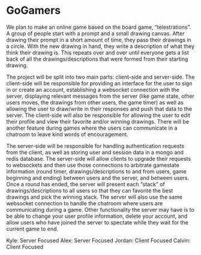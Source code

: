 # GoGamers
We plan to make an online game based on the board game, “telestrations”. A group of people start with a prompt and a small drawing canvas. After drawing their prompt in a short amount of time, they pass their drawings in a circle. With the new drawing in hand, they write a description of what they think their drawing is. This repeats over and over until everyone gets a list back of all the drawings/descriptions that were formed from their starting drawing.

The project will be split into two main parts: client-side and server-side. The client-side will be responsible for providing an interface for the user to sign in or create an account, establishing a websocket connection with the server, displaying relevant messages from the server (like game state, other users moves, the drawings from other users, the game timer) as well as allowing the user to draw/write in their responses and push that data to the server. The client-side will also be responsible for allowing the user to edit their profile and view their favorite and/or winning drawings. There will be another feature during games where the users can communicate in a chatroom to leave kind words of encouragement.

The server-side will be responsible for handling authentication requests from the client, as well as storing user and session data in a mongo and redis database. The server-side will allow clients to upgrade their requests to websockets and then use those connections to arbitrate gamestate information (round timer, drawings/descriptions to and from users, game beginning and ending) between users and the server, and between users. Once a round has ended, the server will present each “stack” of drawings/descriptions to all users so that they can favorite the best drawings and pick the winning stack. The server will also use the same websocket connection to handle the chatroom where users are communicating during a game. Other functionality the server may have is to be able to change your user profile information, delete your account, and allow users who have joined the server to spectate while they wait for the current game to end. 

Kyle: Server Focused 
Alex: Server Focused 
Jordan: Client Focused 
Calvin: Client Focused 
